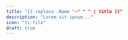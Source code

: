 ```yaml
---
title: "{{ replace .Name "-" " " | title }}"
description: "Lorem sit ipsum..."
icon: "ti-file"
draft: true
---
```

